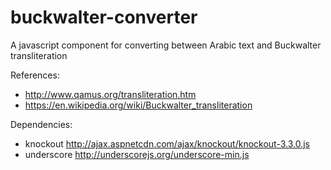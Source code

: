 # buckwalter-converter
A javascript component for converting between Arabic text and Buckwalter transliteration

References:
  * http://www.qamus.org/transliteration.htm
  * https://en.wikipedia.org/wiki/Buckwalter_transliteration

Dependencies:
  * knockout http://ajax.aspnetcdn.com/ajax/knockout/knockout-3.3.0.js
  * underscore http://underscorejs.org/underscore-min.js
